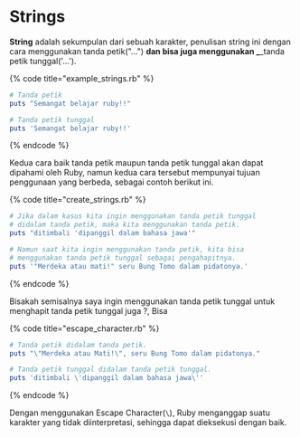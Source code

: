 # Strings

**String** adalah sekumpulan dari sebuah karakter, penulisan string ini dengan cara menggunakan tanda petik\("..."\) ****dan bisa juga menggunakan _****_tanda petik tunggal\('...'\).

{% code title="example\_strings.rb" %}
```ruby
# Tanda petik
puts "Semangat belajar ruby!!"

# Tanda petik tunggal
puts 'Semangat belajar ruby!!'
```
{% endcode %}

Kedua cara baik tanda petik maupun tanda petik tunggal akan dapat dipahami oleh Ruby, namun kedua cara tersebut mempunyai tujuan penggunaan yang berbeda, sebagai contoh berikut ini.

{% code title="create\_strings.rb" %}
```ruby
# Jika dalam kasus kita ingin menggunakan tanda petik tunggal
# didalam tanda petik, maka kita menggunakan tanda petik.
puts "ditimbali 'dipanggil dalam bahasa jawa'"

# Namun saat kita ingin menggunakan tanda petik, kita bisa
# menggunakan tanda petik tunggal sebagai pengahapitnya. 
puts '"Merdeka atau mati!" seru Bung Tomo dalam pidatonya.'
```
{% endcode %}

Bisakah semisalnya saya ingin menggunakan tanda petik tunggal untuk menghapit tanda petik tunggal juga ?, Bisa

{% code title="escape\_character.rb" %}
```ruby
# Tanda petik didalam tanda petik.
puts "\"Merdeka atau Mati!\", seru Bung Tomo dalam pidatonya."

# Tanda petik tunggal didalam tanda petik tunggal.
puts 'ditimbali \'dipanggil dalam bahasa jawa\''
```
{% endcode %}

Dengan menggunakan Escape Character\(`\`\), Ruby menganggap suatu karakter yang tidak diinterpretasi, sehingga dapat dieksekusi dengan baik.

